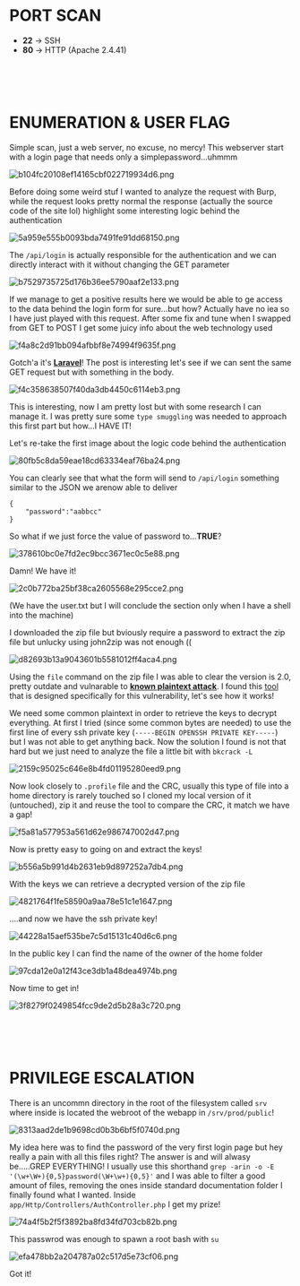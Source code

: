 # PORT SCAN
* **22** &#8594; SSH
* **80** &#8594; HTTP (Apache 2.4.41)

<br><br><br>

# ENUMERATION & USER FLAG
Simple scan, just a web server, no excuse, no mercy! This webserver start with a login page that needs only a simplepassword...uhmmm

![b104fc20108ef14165cbf022719934d6.png](img/b104fc20108ef14165cbf022719934d6.png)

Before doing some weird stuf I wanted to analyze the request with Burp, while the request looks pretty normal the response (actually the source code of the site lol) highlight some interesting logic behind the authentication

![5a959e555b0093bda7491fe91dd68150.png](img/5a959e555b0093bda7491fe91dd68150.png)

The `/api/login` is actually responsible for the authentication and we can directly interact with it without changing the GET parameter

![b7529735725d176b36ee5790aaf2e133.png](img/b7529735725d176b36ee5790aaf2e133.png)

If we manage to get a positive results here we would be able to ge access to the data behind the login form for sure...but how? Actually have no iea so I have just played with this request. After some fix and tune when I swapped from GET to POST I get some juicy info about the web technology used

![f4a8c2d91bb094afbbf8e74994f9635f.png](img/f4a8c2d91bb094afbbf8e74994f9635f.png)

Gotch'a it's **<u>Laravel</u>**! The post is interesting let's see if we can sent the same GET request but with something in the body.

![f4c358638507f40da3db4450c6114eb3.png](img/f4c358638507f40da3db4450c6114eb3.png)

This is interesting, now I am pretty lost but with some research I can manage it. I was pretty sure some `type smuggling` was needed to approach this first part but how...I HAVE IT!

Let's re-take the first image about the logic code behind the authentication

![80fb5c8da59eae18cd63334eaf76ba24.png](img/80fb5c8da59eae18cd63334eaf76ba24.png)

You can clearly see that what the form will send to `/api/login` something similar to the JSON we arenow able to deliver

```
{
	"password":"aabbcc"
}
```

So what if we just force the value of password to...**TRUE**?

![378610bc0e7fd2ec9bcc3671ec0c5e88.png](img/378610bc0e7fd2ec9bcc3671ec0c5e88.png)

Damn! We have it!

![2c0b772ba25bf38ca2605568e295cce2.png](img/2c0b772ba25bf38ca2605568e295cce2.png)

(We have the user.txt but I will conclude the section only when I have a shell into the machine)

I downloaded the zip file but bviously require a password to extract the zip file but unlucky using john2zip was not enough ((

![d82693b13a9043601b5581012ff4aca4.png](img/d82693b13a9043601b5581012ff4aca4.png)

Using the `file` command on the zip file I was able to clear the version is 2.0, pretty outdate and vulnarable to **<u>[known plaintext attack](https://code.whatever.social/exchange/crypto/questions/19716/breaking-zip-2-0-encryption-without-password)</u>**. I found this [tool](https://github.com/Aloxaf/rbkcrack) that is designed specifically for this vulnerability, let's see how it works!

We need some common plaintext in order to retrieve the keys to decrypt everything. At first I tried (since some common bytes are needed) to use the first line of every ssh private key (`-----BEGIN OPENSSH PRIVATE KEY-----`) but I was not able to get anything back. Now the solution I found is not that hard but we just need to analyze the file a little bit with `bkcrack -L`

![2159c95025c646e8b4fd01195280eed9.png](img/2159c95025c646e8b4fd01195280eed9.png)

Now look closely to `.profile` file and the CRC, usually this type of file into a home directory is rarely touched so I cloned my local version of it (untouched), zip it and reuse the tool to compare the CRC, it match we have a gap!

![f5a81a577953a561d62e986747002d47.png](img/f5a81a577953a561d62e986747002d47.png)

Now is pretty easy to going on and extract the keys!

![b556a5b991d4b2631eb9d897252a7db4.png](img/b556a5b991d4b2631eb9d897252a7db4.png)

With the keys we can retrieve a decrypted version of the zip file 

![4821764f1fe58590a9aa78e51c1e1647.png](img/4821764f1fe58590a9aa78e51c1e1647.png)

....and now we have the ssh private key!

![44228a15aef535be7c5d15131c40d6c6.png](img/44228a15aef535be7c5d15131c40d6c6.png)

In the public key I can find the name of the owner of the home folder 

![97cda12e0a12f43ce3db1a48dea4974b.png](img/97cda12e0a12f43ce3db1a48dea4974b.png)

Now time to get in!

![3f8279f0249854fcc9de2d5b28a3c720.png](img/3f8279f0249854fcc9de2d5b28a3c720.png)

<br><br><br>

# PRIVILEGE ESCALATION

There is an uncommn directory in the root of the filesystem called `srv` where inside is located the webroot of the webapp in `/srv/prod/public`!

![8313aad2de1b9698cd0b3b6bf5f0740d.png](img/8313aad2de1b9698cd0b3b6bf5f0740d.png)

My idea here was to find the password of the very first login page but hey really a pain with all this files right? The answer is and will alwasy be.....GREP EVERYTHING!
I usually use this shorthand `grep -arin -o -E '(\w+\W+){0,5}password(\W+\w+){0,5}'` and I was able to filter a good amount of files, removing the ones inside standard documentation folder I finally found what I wanted. Inside `app/Http/Controllers/AuthController.php` I get my prize!

![74a4f5b2f5f3892ba8fd34fd703cb82b.png](img/74a4f5b2f5f3892ba8fd34fd703cb82b.png)

This passwrod was enough to spawn a root bash with `su`

![efa478bb2a204787a02c517d5e73cf06.png](img/efa478bb2a204787a02c517d5e73cf06.png)

Got it!
